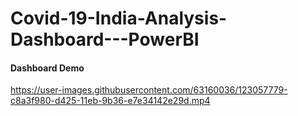 # Covid-19-India-Analysis-Dashboard---PowerBI

#### Dashboard Demo

https://user-images.githubusercontent.com/63160036/123057779-c8a3f980-d425-11eb-9b36-e7e34142e29d.mp4




